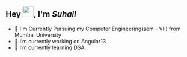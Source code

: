 ## Hey <img src="https://github.com/TheDudeThatCode/TheDudeThatCode/blob/master/Assets/Hi.gif" width="29">, I'm ***Suhail***
- 🏢 I'm Currently Pursuing my Computer Engineering(sem - VII) from Mumbai University 
- 🔭 I’m currently working on Angular13
- 🌱 I’m currently learning DSA
<!--
**suhail34/suhail34** is a ✨ _special_ ✨ repository because its `README.md` (this file) appears on your GitHub profile.

Here are some ideas to get you started:

- 🔭 I’m currently working on ...
- 🌱 I’m currently learning ...
- 👯 I’m looking to collaborate on ...
- 🤔 I’m looking for help with ...
- 💬 Ask me about ...
- 📫 How to reach me: ...
- 😄 Pronouns: ...
- ⚡ Fun fact: ...
-->
